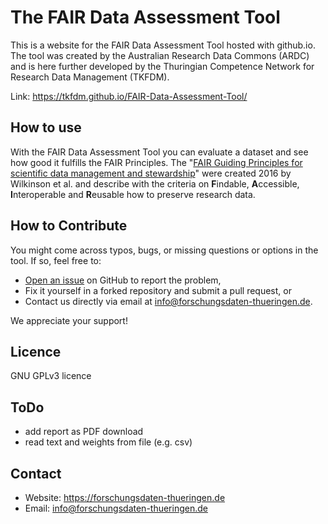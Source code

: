 # The FAIR Data Assessment Tool
This is a website for the FAIR Data Assessment Tool hosted with github.io. The tool was created by the Australian Research Data Commons (ARDC) and is here further developed by the Thuringian Competence Network for Research Data Management (TKFDM).

Link: https://tkfdm.github.io/FAIR-Data-Assessment-Tool/

## How to use
With the FAIR Data Assessment Tool you can evaluate a dataset and see how good it fulfills the FAIR Principles. The "[FAIR Guiding Principles for scientific data management and stewardship](http://doi.org/10.1038/sdata.2016.18)" were created 2016 by Wilkinson et al. and describe with the criteria on **F**indable, **A**ccessible, **I**nteroperable and **R**eusable how to preserve research data.

## How to Contribute

You might come across typos, bugs, or missing questions or options in the tool. If so, feel free to:

* [Open an issue](https://github.com/tkfdm/FAIR-Data-Assessment-Tool/issues) on GitHub to report the problem,
* Fix it yourself in a forked repository and submit a pull request, or
* Contact us directly via email at [info@forschungsdaten-thueringen.de](mailto:info@forschungsdaten-thueringen.de).

We appreciate your support!

## Licence
GNU GPLv3 licence

## ToDo
* add report as PDF download
* read text and weights from file (e.g. csv)

## Contact
* Website: https://forschungsdaten-thueringen.de
* Email: info@forschungsdaten-thueringen.de